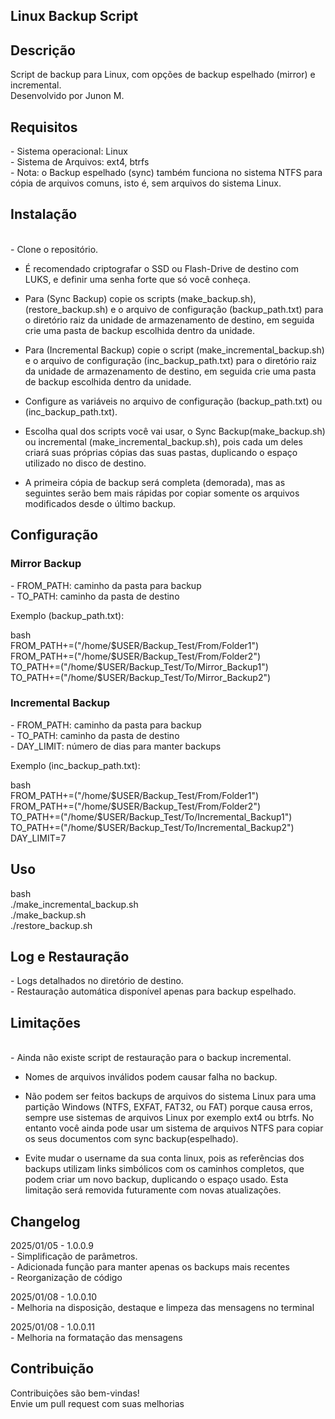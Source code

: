 <h2>Linux Backup Script</h2>

<h2>Descrição</h2>

<p>Script de backup para Linux, com opções de backup espelhado (mirror) e incremental.<br>
Desenvolvido por Junon M.</p>

<h2>Requisitos</h2>

<p>
- Sistema operacional: Linux<br>
- Sistema de Arquivos: ext4, btrfs<br>
- Nota: o Backup espelhado (sync) também funciona no sistema NTFS para cópia de arquivos comuns, isto é, sem arquivos do sistema Linux.</p>
 
<h2>Instalação</h2>

<p>
<br>
- Clone o repositório.<br>

- É recomendado criptografar o SSD ou Flash-Drive de destino com LUKS, e definir uma senha forte que só você conheça.<br>

- Para (Sync Backup) copie os scripts (make_backup.sh), (restore_backup.sh) e o arquivo de configuração (backup_path.txt) para o diretório raiz da unidade de armazenamento de destino, em seguida crie uma pasta de backup escolhida dentro da unidade.<br> 

- Para (Incremental Backup) copie o script (make_incremental_backup.sh) e o arquivo de configuração (inc_backup_path.txt) para o diretório raiz da unidade de armazenamento de destino, em seguida crie uma pasta de backup escolhida dentro da unidade.<br> 

- Configure as variáveis no arquivo de configuração (backup_path.txt) ou (inc_backup_path.txt).<br>

- Escolha qual dos scripts você vai usar, o Sync Backup(make_backup.sh) ou incremental (make_incremental_backup.sh), pois cada um deles criará suas próprias cópias das suas pastas, duplicando o espaço utilizado no disco de destino.<br>

- A primeira cópia de backup será completa (demorada), mas as seguintes serão bem mais rápidas por copiar somente os arquivos modificados desde o último backup.</p>

<h2>Configuração</h2>

<h3>Mirror Backup</h3>

<p>
- FROM_PATH: caminho da pasta para backup<br>
- TO_PATH: caminho da pasta de destino</p>

<p>Exemplo (backup_path.txt):</p>

<p>bash<br>
FROM_PATH+=("/home/$USER/Backup_Test/From/Folder1")<br>
FROM_PATH+=("/home/$USER/Backup_Test/From/Folder2")<br>
TO_PATH+=("/home/$USER/Backup_Test/To/Mirror_Backup1")<br>
TO_PATH+=("/home/$USER/Backup_Test/To/Mirror_Backup2")</p>

<h3>Incremental Backup</h3>

<p>
- FROM_PATH: caminho da pasta para backup<br>
- TO_PATH: caminho da pasta de destino<br>
- DAY_LIMIT: número de dias para manter backups</p>

<p>Exemplo (inc_backup_path.txt):</p>

<p>bash<br>
FROM_PATH+=("/home/$USER/Backup_Test/From/Folder1")<br>
FROM_PATH+=("/home/$USER/Backup_Test/From/Folder2")<br>
TO_PATH+=("/home/$USER/Backup_Test/To/Incremental_Backup1")<br>
TO_PATH+=("/home/$USER/Backup_Test/To/Incremental_Backup2")<br>
DAY_LIMIT=7</p>

<h2>Uso</h2>

<p>bash<br>
./make_incremental_backup.sh<br>
./make_backup.sh<br>
./restore_backup.sh</p>

<h2>Log e Restauração</h2>

<p>
- Logs detalhados no diretório de destino.<br>
- Restauração automática disponível apenas para backup espelhado.</p>

<h2>Limitações</h2>
<p>
<br>
- Ainda não existe script de restauração para o backup incremental.<br>

- Nomes de arquivos inválidos podem causar falha no backup.<br>

- Não podem ser feitos backups de arquivos do sistema Linux para uma partição Windows (NTFS, EXFAT, FAT32, ou FAT) porque causa erros, sempre use sistemas de arquivos Linux por exemplo ext4 ou btrfs. No entanto você ainda pode usar um sistema de arquivos NTFS para copiar os seus documentos com sync backup(espelhado).</p>

- Evite mudar o username da sua conta linux, pois as referências dos backups utilizam links simbólicos com os caminhos completos, que podem criar um novo backup, duplicando o espaço usado. Esta limitação será removida futuramente com novas atualizações. 

<h2>Changelog</h2>

<p>2025/01/05 - 1.0.0.9<br>
- Simplificação de parâmetros.<br>
- Adicionada função para manter apenas os backups mais recentes<br>
- Reorganização de código</p>

<p>2025/01/08 - 1.0.0.10<br>
- Melhoria na disposição, destaque e limpeza das mensagens no terminal</p>

<p>2025/01/08 - 1.0.0.11<br>
- Melhoria na formatação das mensagens</p>

<h2>Contribuição</h2>

<p>Contribuições são bem-vindas!<br>
Envie um pull request com suas melhorias</p>
